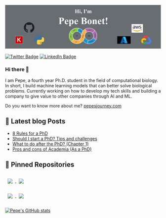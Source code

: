 [![Pepe's GitHub Banner](./assets/pepebannergithub.png)](https://pepesjourney.com)


[![Twitter Badge](https://img.shields.io/badge/Twitter-Profile-informational?style=flat&logo=twitter&logoColor=white&color=1CA2F1)](https://twitter.com/pepeb_5)
[![LinkedIn Badge](https://img.shields.io/badge/LinkedIn-Profile-informational?style=flat&logo=linkedin&logoColor=white&color=0D76A8)](https://www.linkedin.com/in/jose-bonet-giner-2a3993147/)

### Hi there 👋

I am Pepe, a fourth year Ph.D. student in the field of computational biology. In short, I build machine learning models that can better solve biological problems. Currently working on how to develop my tech skills and building a company to give value to other companies through AI and ML. 

Do you want to know more about me? [pepesjourney.com](https://www.pepesjourney.com/)


## :pencil: Latest blog Posts

- [8 Rules for a PhD](https://www.pepesjourney.com/post/8-rules-for-a-phd)
- [Should I start a PhD? Tips and challenges](https://www.pepesjourney.com/post/should-i-start-a-phd-tips-and-challenges)
- [What to do after the PhD? (Chapter 1)](https://www.pepesjourney.com/post/what-to-do-after-the-phd)
- [Pros and cons of Academia (As a PhD)](https://www.pepesjourney.com/post/pros-and-cons-of-academia-as-a-phd)


## :pushpin: Pinned Repositories 

<a href="https://github.com/pepebonet/DeepMP">
  <img align="center" style="margin:1rem 0.5rem" src="https://github-readme-stats.vercel.app/api/pin/?username=pepebonet&repo=DeepMP&title_color=ffffff&text_color=c9cacc&icon_color=4AB197&bg_color=1A2B34" />
</a>


<a href="https://github.com/cbg-ethz/BnpC">
  <img align="center" style="margin:1rem 0.5rem" src="https://github-readme-stats.vercel.app/api/pin/?username=cbg-ethz&repo=BnpC&title_color=ffffff&text_color=c9cacc&icon_color=4AB197&bg_color=1A2B34" />
</a>

<br>

<a href="https://github.com/pepebonet/nano_damage">
  <img align="center" style="margin:1rem 0.5rem" src="https://github-readme-stats.vercel.app/api/pin/?username=pepebonet&repo=nano_damage&title_color=ffffff&text_color=c9cacc&icon_color=4AB197&bg_color=1A2B34" />
</a>

<a href="https://github.com/pepebonet/contripscore">
  <img align="center" style="margin:1rem 0.5rem" src="https://github-readme-stats.vercel.app/api/pin/?username=pepebonet&repo=contripscore&title_color=ffffff&text_color=c9cacc&icon_color=4AB197&bg_color=1A2B34" />
</a>




[![Pepe's GitHub stats](https://github-readme-stats.vercel.app/api?username=pepebonet)](https://github.com/pepebonet/github-readme-stats)

<!--
**pepebonet/pepebonet** is a ✨ _special_ ✨ repository because its `README.md` (this file) appears on your GitHub profile.

Here are some ideas to get you started:

- 🔭 I’m currently working on ...
- 🌱 I’m currently learning ...
- 👯 I’m looking to collaborate on ...
- 🤔 I’m looking for help with ...
- 💬 Ask me about ...
- 📫 How to reach me: ...
- 😄 Pronouns: ...
- ⚡ Fun fact: ...
-->
